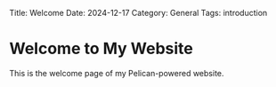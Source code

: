 Title: Welcome
Date: 2024-12-17
Category: General
Tags: introduction

# Welcome to My Website

This is the welcome page of my Pelican-powered website.

